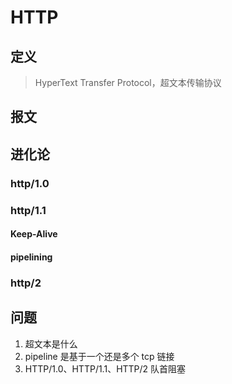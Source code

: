 # HTTP
## 定义
> HyperText Transfer Protocol，超文本传输协议

## 报文


## 进化论

### http/1.0

### http/1.1

#### Keep-Alive
#### pipelining

### http/2

## 问题
1. 超文本是什么
2. pipeline 是基于一个还是多个 tcp 链接
3. HTTP/1.0、HTTP/1.1、HTTP/2 队首阻塞
